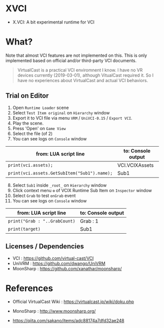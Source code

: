 # XVCI
* X.VCI: A bit experimental runtime for VCI

# What?

Note that almost VCI features are not implemented on this.
This is only implemented based on official and/or third-party VCI documents.

> VirtualCast is a practical VCI enviromnent I know.
> I have no VR devices currently (2019-03-01), although VitualCast required it.
> So I have no experiences about VirtualCast and actual VCI behaviors.

## Trial on Editor

1. Open `Runtime Loader` scene
2. Select `Test Item original` on `Hierarchy` window
3. Export it to VCI file via menu `VRM` / `UniVCI-0.15` / `Export VCI`.
4. Play the scene.
5. Press 'Open' on `Game View`
6. Select the file (of 2)
7. You can see logs on `Console` window

|from: LUA script line|to: Console output|
|--|--|
|```print(vci.assets);```|VCI.VCIXAssets|
|```print(vci.assets.GetSubItem("Sub1").name);```|Sub1|

8. Select `Sub1` inside `_root_` on `Hierarchy` window
9. Click context menu `⚙` of VCIX Runtime Sub Item on `Inspector` window
10. Select `Grab` to test `onGrab` event
11. You can see logs on `Console` window

|from: LUA script line|to: Console output|
|--|--|
|```print("Grab : "..GrabCount)```|Grab : 1|
|```print(target)```|Sub1|

## Licenses / Dependencies

* VCI : https://github.com/virtual-cast/VCI
* UniVRM : https://github.com/dwango/UniVRM
* MoonSharp : https://github.com/xanathar/moonsharp/

# References

* Official VirtualCast Wiki : https://virtualcast.jp/wiki/doku.php
* MonoSharp : http://www.moonsharp.org/

* https://qiita.com/sakano/items/adc88174a7dfd32ae248
